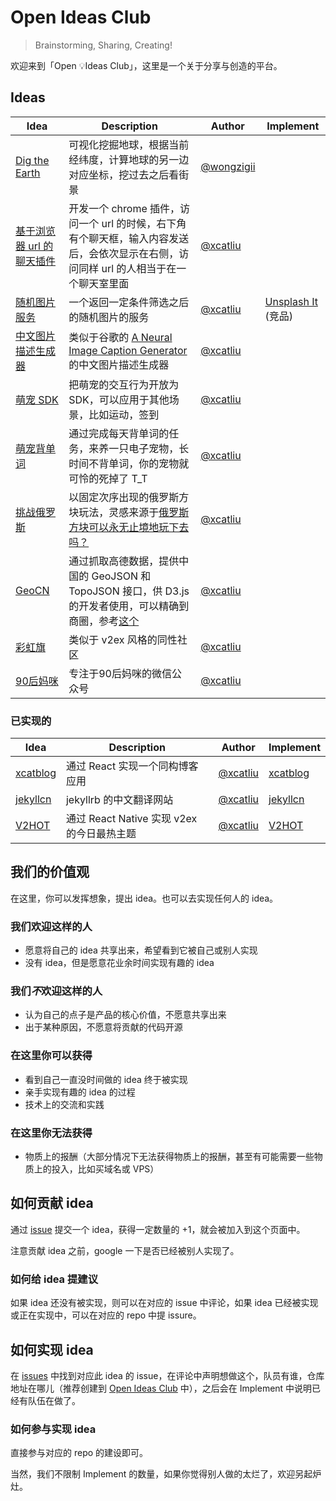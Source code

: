 Open Ideas Club
===

> Brainstorming, Sharing, Creating!

欢迎来到「Open :bulb:Ideas Club」，这里是一个关于分享与创造的平台。

## Ideas

Idea | Description | Author | Implement 
---- | ----------- | ----------- | ---------
[Dig the Earth][#14] | 可视化挖掘地球，根据当前经纬度，计算地球的另一边对应坐标，挖过去之后看街景 | [@wongzigii] |
[基于浏览器 url 的聊天插件][#13] | 开发一个 chrome 插件，访问一个 url 的时候，右下角有个聊天框，输入内容发送后，会依次显示在右侧，访问同样 url 的人相当于在一个聊天室里面 | [@xcatliu] |
[随机图片服务][#11] | 一个返回一定条件筛选之后的随机图片的服务 | [@xcatliu] | [Unsplash It] (竞品)
[中文图片描述生成器][#10] | 类似于谷歌的 [A Neural Image Caption Generator] 的中文图片描述生成器 | [@xcatliu] | 
[萌宠 SDK][#9] | 把萌宠的交互行为开放为 SDK，可以应用于其他场景，比如运动，签到 | [@xcatliu] | 
[萌宠背单词][#8] | 通过完成每天背单词的任务，来养一只电子宠物，长时间不背单词，你的宠物就可怜的死掉了 T_T | [@xcatliu] | 
[挑战俄罗斯][#7] | 以固定次序出现的俄罗斯方块玩法，灵感来源于[俄罗斯方块可以永无止境地玩下去吗？] | [@xcatliu] | 
[GeoCN][#6] | 通过抓取高德数据，提供中国的 GeoJSON 和 TopoJSON 接口，供 D3.js 的开发者使用，可以精确到商圈，参考[这个][TopoJSON Sample] | [@xcatliu] | 
[彩虹旗][#5] | 类似于 v2ex 风格的同性社区 | [@xcatliu] | 
[90后妈咪][#4] | 专注于90后妈咪的微信公众号 | [@xcatliu] | 

### 已实现的

Idea | Description | Author | Implement 
---- | ----------- | ----------- | ---------
[xcatblog][#3] | 通过 React 实现一个同构博客应用 | [@xcatliu] | [xcatblog]
[jekyllcn][#2] | jekyllrb 的中文翻译网站 | [@xcatliu] | [jekyllcn]
[V2HOT][#1] | 通过 React Native 实现 v2ex 的今日最热主题 | [@xcatliu] | [V2HOT]

## 我们的价值观

在这里，你可以发挥想象，提出 idea。也可以去实现任何人的 idea。

### 我们欢迎这样的人

- 愿意将自己的 idea 共享出来，希望看到它被自己或别人实现
- 没有 idea，但是愿意花业余时间实现有趣的 idea

### 我们***不***欢迎这样的人

- 认为自己的点子是产品的核心价值，不愿意共享出来
- 出于某种原因，不愿意将贡献的代码开源

### 在这里你可以获得

- 看到自己一直没时间做的 idea 终于被实现
- 亲手实现有趣的 idea 的过程
- 技术上的交流和实践

### 在这里你无法获得

- 物质上的报酬（大部分情况下无法获得物质上的报酬，甚至有可能需要一些物质上的投入，比如买域名或 VPS）

## 如何贡献 idea

通过 [issue](https://github.com/open-ideas-club/ideas/issues/new) 提交一个 idea，获得一定数量的 +1，就会被加入到这个页面中。

注意贡献 idea 之前，google 一下是否已经被别人实现了。

### 如何给 idea 提建议

如果 idea 还没有被实现，则可以在对应的 issue 中评论，如果 idea 已经被实现或正在实现中，可以在对应的 repo 中提 issure。

## 如何实现 idea

在 [issues](https://github.com/open-ideas-club/ideas/issues) 中找到对应此 idea 的 issue，在评论中声明想做这个，队员有谁，仓库地址在哪儿（推荐创建到 [Open Ideas Club](https://github.com/open-ideas-club) 中），之后会在 Implement 中说明已经有队伍在做了。

### 如何参与实现 idea

直接参与对应的 repo 的建设即可。

当然，我们不限制 Implement 的数量，如果你觉得别人做的太烂了，欢迎另起炉灶。

[@xcatliu]: https://github.com/xcatliu
[@wongzigii]: https://github.com/wongzigii

[#14]: https://github.com/open-ideas-club/ideas/issues/14
[#13]: https://github.com/open-ideas-club/ideas/issues/13
[#11]: https://github.com/open-ideas-club/ideas/issues/11
[#10]: https://github.com/open-ideas-club/ideas/issues/10
[#9]: https://github.com/open-ideas-club/ideas/issues/9
[#8]: https://github.com/open-ideas-club/ideas/issues/8
[#7]: https://github.com/open-ideas-club/ideas/issues/7
[#6]: https://github.com/open-ideas-club/ideas/issues/6
[#5]: https://github.com/open-ideas-club/ideas/issues/5
[#4]: https://github.com/open-ideas-club/ideas/issues/4
[#3]: https://github.com/open-ideas-club/ideas/issues/3
[#2]: https://github.com/open-ideas-club/ideas/issues/2
[#1]: https://github.com/open-ideas-club/ideas/issues/1

[Unsplash It]: https://unsplash.it/
[A Neural Image Caption Generator]: http://googleresearch.blogspot.co.uk/2014/11/a-picture-is-worth-thousand-coherent.html
[俄罗斯方块可以永无止境地玩下去吗？]: http://www.matrix67.com/blog/archives/2134
[TopoJSON Sample]: http://bl.ocks.org/mbostock/4060606
[xcatblog]: https://github.com/xcatliu/xcatblog
[jekyllcn]: https://github.com/xcatliu/jekyllcn
[V2HOT]: https://github.com/xcatliu/V2HOT
